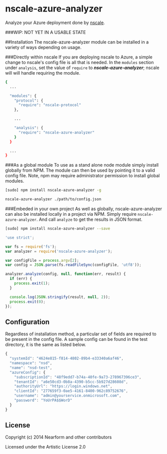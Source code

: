 nscale-azure-analyzer
================
Analyze your Azure deployment done by
[nscale](http://github.com/nearform/nscale).

###WIP: NOT YET IN A USABLE STATE

##Installation
The nscale-azure-analyzer module can be installed in a variety of ways depending on usage.

###Directly within nscale
If you are deploying nscale to Azure, a simple change to nscale's config file is all that is needed. In
the `modules` section under `analysis`, set the value of `require` to  ___nscale-azure-analyzer___; nscale will
will handle requiring the module.

```bash
{
  ...

  "modules": {
    "protocol": {
      "require": "nscale-protocol"
    },

    ...

    "analysis": {
      "require": "nscale-azure-analyzer"
    }
  }

  ...
}
```

###As a global module
To use as a stand alone node module simply install globally from NPM. The module can then be used by
pointing it to a valid config file. Note, npm may require administrator permission to install global
modules.

```bash
[sudo] npm install nscale-azure-analyzer -g
```

```bash
nscale-azure-analyzer ./path/to/config.json
```

###Embeded in your own project
As well as globally, nscale-azure-analyzer can also be installed locally in a project via NPM. Simply
require `nscale-azure-analyzer`. And call `analyze` to get the results in JSON format.

```bash
[sudo] npm install nscale-azure-analyzer --save
```

```javascript
'use strict';

var fs = require('fs');
var analyzer = require('nscale-azure-analyzer');

var configFile = process.argv[2];
var config = JSON.parse(fs.readFileSync(configFile, 'utf8'));

analyzer.analyze(config, null, function(err, result) {
  if (err) {
    process.exit(1);
  }

  console.log(JSON.stringify(result, null, 2));
  process.exit(0);
});
```

## Configuration
Regardless of installation method, a particular set of fields are required to be present in the config
file. A sample config can be found in the test directory, it is the same as listed below.

```javascript
{
  "systemId": "4624e815-f814-4802-89b4-e33340a6af46",
  "namespace": "nsd",
  "name": "nsd-test",
  "azureConfig": {
    "subscriptionId": "48f9edd7-b74a-40fe-9a73-278967396ce3",
    "tenantId": "a6e50cd3-0b8a-4390-b5cc-5b927d28608d",
    "authorityUrl": "https://login.windows.net",
    "clientId": "277659f3-0ae5-4161-8400-962c89752676",
    "username": "admin@yourservice.onmicrosoft.com",
    "password": "YoUrPA$$WorD"
  }
}
```

## License

Copyright (c) 2014 Nearform and other contributors

Licensed under the Artistic License 2.0
